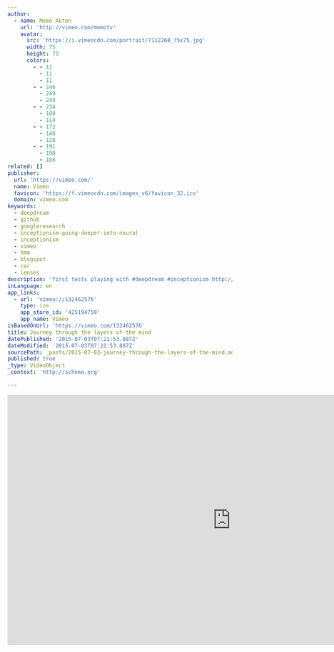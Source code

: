 ```yaml
---
author:
  - name: Memo Akten
    url: 'http://vimeo.com/memotv'
    avatar:
      src: 'https://i.vimeocdn.com/portrait/7112268_75x75.jpg'
      width: 75
      height: 75
      colors:
        - - 11
          - 11
          - 11
        - - 246
          - 249
          - 248
        - - 234
          - 180
          - 114
        - - 172
          - 148
          - 120
        - - 191
          - 190
          - 188
related: []
publisher:
  url: 'https://vimeo.com/'
  name: Vimeo
  favicon: 'https://f.vimeocdn.com/images_v6/favicon_32.ico'
  domain: vimeo.com
keywords:
  - deepdream
  - github
  - googleresearch
  - inceptionism-going-deeper-into-neural
  - inceptionism
  - vimeo
  - hmm
  - blogspot
  - car
  - lenses
description: 'first tests playing with #deepdream #inceptionism http://googleresearch.blogspot.ch/2015/06/inceptionism-going-deeper-into-neural.html https://github.com/google/deepdream Journey through changing layers'
inLanguage: en
app_links:
  - url: 'vimeo://132462576'
    type: ios
    app_store_id: '425194759'
    app_name: Vimeo
isBasedOnUrl: 'https://vimeo.com/132462576'
title: Journey through the layers of the mind
datePublished: '2015-07-03T07:21:53.887Z'
dateModified: '2015-07-03T07:21:53.887Z'
sourcePath: _posts/2015-07-03-journey-through-the-layers-of-the-mind.md
published: true
_type: VideoObject
_context: 'http://schema.org'

---
```

<iframe src="https://cdn.embedly.com/widgets/media.html?src=https%3A%2F%2Fplayer.vimeo.com%2Fvideo%2F132462576&amp;url=https%3A%2F%2Fvimeo.com%2F132462576&amp;image=http%3A%2F%2Fi.vimeocdn.com%2Fvideo%2F525145637_960.jpg&amp;key=b7d04c9b404c499eba89ee7072e1c4f7&amp;type=text%2Fhtml&amp;schema=vimeo" width="1000" height="561" scrolling="no" frameborder="0" allowfullscreen="allowfullscreen" style=""></iframe>